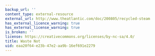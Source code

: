 ```yaml
---
backup_url: ''
content_type: external-resource
external_url: http://www.theatlantic.com/doc/200805/recycled-steam
has_external_licence_warning: true
has_external_license_warning: true
is_broken: ''
license: https://creativecommons.org/licenses/by-nc-sa/4.0/
title: Waste Not
uid: eaa20f64-e23b-47e2-aa9b-16ef691e2279
---
```

